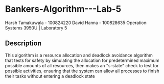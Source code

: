 # Bankers-Algorithm---Lab-5
Harsh Tamakuwala - 100824220 
David Hanna - 100828635
Operation Systems 3950U | Laboratory 5
## Description
This algorithm is a resource allocation and deadlock avoidance algorithm that tests for safety by simulating the allocation for predetermined maximum possible amounts of all resources, then makes an "s-state" check to test for possible activities, ensuring that the system can allow all processes to finish their tasks without entering a deadlock state

